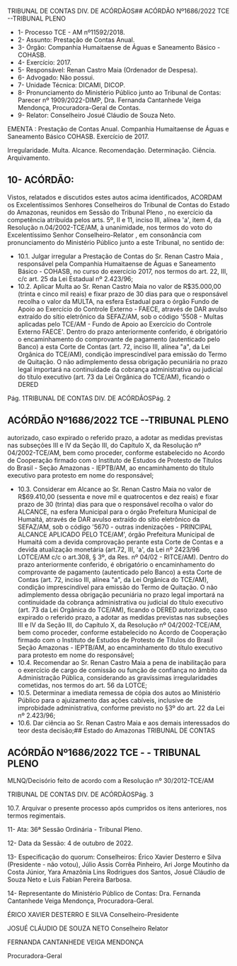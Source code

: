 TRIBUNAL DE CONTAS DIV. DE ACÓRDÃOS## ACÓRDÃO Nº1686/2022  TCE --TRIBUNAL PLENO

- 1- Processo TCE - AM nº11592/2018.
- 2- Assunto: Prestação de Contas Anual.
- 3- Órgão: Companhia Humaitaense de Águas e Saneamento Básico - COHASB.
- 4- Exercício: 2017.
- 5- Responsável: Renan Castro Maia (Ordenador de Despesa).
- 6- Advogado: Não possui.
- 7- Unidade Técnica: DICAMI, DICOP.
- 8- Pronunciamento  do  Ministério  Público  junto  ao  Tribunal  de  Contas: Parecer  nº 1909/2022-DIMP, Dra. Fernanda Cantanhede Veiga Mendonça, Procuradora-Geral de Contas.
- 9- Relator: Conselheiro Josué Cláudio de Souza Neto.

EMENTA :  Prestação  de  Contas  Anual.  Companhia Humaitaense  de  Águas  e  Saneamento  Básico  COHASB. Exercício de 2017.

Irregularidade. Multa. Alcance. Recomendação. Determinação. Ciência. Arquivamento.

## 10-  ACÓRDÃO:

Vistos, relatados e discutidos estes autos acima identificados, ACORDAM os Excelentíssimos Senhores Conselheiros do Tribunal de Contas do Estado do Amazonas, reunidos em Sessão do Tribunal Pleno , no exercício da competência atribuída pelos arts. 5º, II e 11, inciso III, alínea 'a', item 4, da Resolução n.04/2002-TCE/AM, à unanimidade, nos termos do voto do Excelentíssimo Senhor Conselheiro-Relator , em consonância com pronunciamento do Ministério Público junto a este Tribunal, no sentido de:

- 10.1. Julgar  irregular a  Prestação  de  Contas  do Sr.  Renan  Castro  Maia , responsável  pela  Companhia  Humaitaense  de  Águas  e  Saneamento Básico - COHASB, no curso do exercício 2017, nos termos do art. 22, III, c/c art. 25 da Lei Estadual nº 2.423/96;
- 10.2. Aplicar Multa ao Sr. Renan Castro Maia no valor de R$35.000,00 (trinta e cinco mil reais) e fixar prazo de 30 dias para que o responsável recolha o valor da MULTA, na esfera Estadual para o órgão Fundo de Apoio ao Exercício do Controle Externo - FAECE, através de DAR avulso extraído do sítio eletrônico da SEFAZ/AM, sob o código '5508 - Multas aplicadas pelo  TCE/AM  -  Fundo  de  Apoio  ao  Exercício  do  Controle  Externo  FAECE'.  Dentro  do  prazo  anteriormente  conferido,  é  obrigatório  o encaminhamento  do  comprovante  de  pagamento  (autenticado  pelo Banco)  a  esta  Corte  de  Contas  (art.  72,  inciso  III,  alínea  "a",  da  Lei Orgânica do TCE/AM), condição imprescindível para emissão do Termo de Quitação. O não adimplemento dessa obrigação pecuniária no prazo legal importará na continuidade da cobrança administrativa ou judicial do título executivo (art. 73 da Lei Orgânica do TCE/AM), ficando o DERED

Pág. 1TRIBUNAL DE CONTAS DIV. DE ACÓRDÃOSPág. 2

## ACÓRDÃO Nº1686/2022  TCE --TRIBUNAL PLENO

autorizado, caso expirado o referido prazo, a adotar as medidas previstas nas  subseções III  e  IV  da  Seção  III,  do  Capítulo  X,  da  Resolução  nº 04/2002-TCE/AM,  bem  como  proceder,  conforme  estabelecido  no Acordo de Cooperação firmado com o Instituto de Estudos de Protesto de Títulos do Brasil - Seção Amazonas - IEPTB/AM, ao encaminhamento do título executivo para protesto em nome do responsável;

- 10.3. Considerar  em  Alcance ao Sr.  Renan  Castro  Maia no  valor  de R$69.410,00 (sessenta e nove mil e quatrocentos e dez reais) e fixar prazo de 30 (trinta)  dias para  que  o  responsável  recolha  o  valor  do ALCANCE, na  esfera  Municipal  para  o  órgão  Prefeitura  Municipal  de Humaitá,  através de  DAR  avulso  extraído  do  sítio eletrônico da SEFAZ/AM, sob o código '5670 - outras indenizações - PRINCIPAL ALCANCE APLICADO PELO TCE/AM', órgão Prefeitura Municipal de Humaitá com a devida comprovação perante esta Corte de Contas e a devida  atualização  monetária  (art.72,  III,  'a',  da  Lei  nº  2423/96  LOTCE/AM c/c o art.308, § 3º, da Res. nº 04/02 - RITCE/AM). Dentro do prazo  anteriormente  conferido,  é  obrigatório  o  encaminhamento  do comprovante de pagamento (autenticado pelo Banco) a esta Corte de Contas  (art.  72,  inciso  III,  alínea  "a",  da  Lei  Orgânica  do  TCE/AM), condição  imprescindível  para  emissão  do  Termo  de  Quitação.  O  não adimplemento dessa obrigação pecuniária no prazo legal importará na continuidade da cobrança administrativa ou judicial do título executivo (art. 73 da Lei Orgânica do TCE/AM), ficando o DERED autorizado, caso expirado o referido prazo, a adotar as medidas previstas nas subseções III e IV da Seção III, do Capítulo X, da Resolução nº 04/2002-TCE/AM, bem como proceder, conforme estabelecido no Acordo de Cooperação firmado  com  o  Instituto  de  Estudos  de  Protesto  de  Títulos  do  Brasil  Seção Amazonas - IEPTB/AM, ao encaminhamento do título executivo para protesto em nome do responsável;
- 10.4. Recomendar ao Sr. Renan Castro Maia a pena de inabilitação para o exercício de cargo de comissão ou função de confiança no âmbito da Administração  Pública,  considerando  as  gravíssimas  irregularidades cometidas, nos termos do art. 56 da LOTCE;
- 10.5. Determinar a imediata remessa de cópia dos autos ao Ministério Público para  o  ajuizamento  das  ações  cabíveis,  inclusive  de  improbidade administrativa, conforme previsto no §3º do art. 22 da Lei nº 2.423/96;
- 10.6. Dar ciência ao Sr. Renan Castro Maia e aos demais interessados do teor desta decisão;## Estado do Amazonas TRIBUNAL DE CONTAS

## ACÓRDÃO Nº1686/2022  TCE - - TRIBUNAL PLENO

MLNQ/Decisório feito de acordo com a Resolução nº 30/2012-TCE/AM

TRIBUNAL DE CONTAS DIV. DE ACÓRDÃOSPág. 3

10.7. Arquivar o presente processo após cumpridos os itens anteriores, nos termos regimentais.

11-  Ata: 36ª Sessão Ordinária - Tribunal Pleno.

12-  Data da Sessão: 4 de outubro de 2022.

13-  Especificação do quorum: Conselheiros: Érico Xavier Desterro e Silva (Presidente - não  votou),  Júlio  Assis  Corrêa  Pinheiro,  Ari  Jorge  Moutinho  da  Costa  Júnior,  Yara Amazônia  Lins  Rodrigues  dos  Santos,  Josué  Cláudio  de  Souza  Neto  e  Luis  Fabian Pereira Barbosa.

14-  Representante do Ministério Público de Contas: Dra. Fernanda Cantanhede Veiga Mendonça, Procuradora-Geral.

ÉRICO XAVIER DESTERRO E SILVA Conselheiro-Presidente

JOSUÉ CLÁUDIO DE SOUZA NETO Conselheiro Relator

FERNANDA CANTANHEDE VEIGA MENDONÇA

Procuradora-Geral